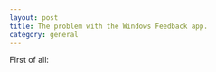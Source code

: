 ```yaml
---
layout: post
title: The problem with the Windows Feedback app.
category: general
---
```


FIrst of all: 
